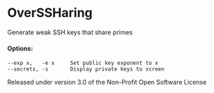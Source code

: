 OverSSHaring
============

Generate weak SSH keys that share primes

#### Options:

	--exp x,   -e x		Set public key exponent to x
	--secrets, -s		Display private keys to screen

Released under version 3.0 of the Non-Profit Open Software License